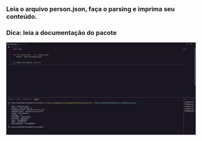 ### Leia o arquivo person.json, faça o parsing e imprima seu conteúdo.

### Dica: leia a documentação do pacote

![Exercicio 12](<../evidencias/Sprint 3 Ex12.png>)
